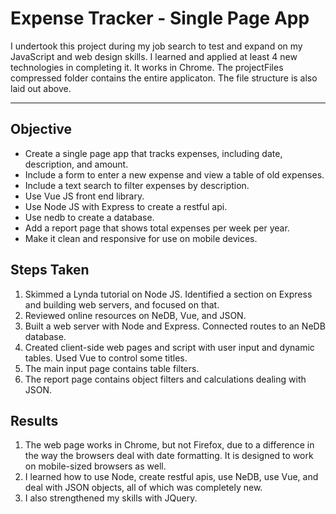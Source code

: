 # Expense Tracker - Single Page App

I undertook this project during my job search to test and expand on my JavaScript and web design skills. 
I learned and applied at least 4 new technologies in completing it. 
It works in Chrome.
The projectFiles compressed folder contains the entire applicaton. The file structure is also laid out above. 
___

## Objective
* Create a single page app that tracks expenses, including date, description, and amount.
* Include a form to enter a new expense and view a table of old expenses.
* Include a text search to filter expenses by description.
* Use Vue JS front end library.
* Use Node JS with Express to create a restful api.
* Use nedb to create a database.
* Add a report page that shows total expenses per week per year.  
* Make it clean and responsive for use on mobile devices.

## Steps Taken
1. Skimmed a Lynda tutorial on Node JS. Identified a section on Express and building web servers, and focused on that. 
2. Reviewed online resources on NeDB, Vue, and JSON.
3. Built a web server with Node and Express. Connected routes to an NeDB database.
4. Created client-side web pages and script with user input and dynamic tables. Used Vue to control some titles.
5. The main input page contains table filters.
6. The report page contains object filters and calculations dealing with JSON.

## Results
1. The web page works in Chrome, but not Firefox, due to a difference in the way the browsers deal with date formatting. It is designed to work on mobile-sized browsers as well. 
2. I learned how to use Node, create restful apis, use NeDB, use Vue, and deal with JSON objects, all of which was completely new. 
3. I also strengthened my skills with JQuery. 
